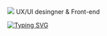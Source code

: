 <img src="https://capsule-render.vercel.app/api?type=waving&color=0040FF&height=150&section=header" />
UX/UI desingner & Front-end

[![Typing SVG](https://readme-typing-svg.demolab.com?font=Fira+Code&weight=600&size=25&pause=1000&color=0040FF&width=435&lines=Hi;My+Name+is+taeseong+An;My+job+is+front-end)](https://git.io/typing-svg)




